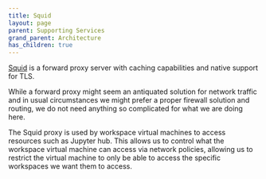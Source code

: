 ```yaml
---
title: Squid
layout: page
parent: Supporting Services
grand_parent: Architecture
has_children: true
---
```


[Squid](https://www.squid-cache.org/) is a forward proxy server with caching capabilities and native support for TLS. 

While a forward proxy might seem an antiquated solution for network traffic and in usual circumstances we might prefer a proper firewall solution and routing, we do not need anything so complicated for what we are doing here.

The Squid proxy is used by workspace virtual machines to access resources such as Jupyter hub. This allows us to control what the workspace virtual machine can access via network policies, allowing us to restrict the virtual machine to only be able to access the specific workspaces we want them to access.
